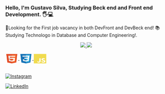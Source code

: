 ### Hello, I'm Gustavo Silva, Studying Beck end and Front end Development. 🖐️💻

 📸Looking for the First job vacancy in both DevFront and DevBeck end!
 📚Studying Technologo in Database and Computer Engineering!.
 
 
 
<div align="center">
  <a href="https://github.com/DevZorgg">
  <img height="180em" src="https://github-readme-stats.vercel.app/api?username=DevZorgg&show_icons=true&theme=cobalt&include_all_commits=true&count_private=true"/>
  <img height="180em" src="https://github-readme-stats.vercel.app/api/top-langs/?username=DevZorgg&layout=compact&langs_count=7&theme=cobalt"/>
</div>
    
<div style="display: inline_block"><br>
    <img align="center" alt="HTML" height="30" width="40" src="https://raw.githubusercontent.com/devicons/devicon/master/icons/html5/html5-original.svg">
    <img align="center" alt="CSS" height="30" width="40" src="https://raw.githubusercontent.com/devicons/devicon/master/icons/css3/css3-original.svg">
    <img align="center" alt="Js" height="30" width="40" src="https://raw.githubusercontent.com/devicons/devicon/master/icons/javascript/javascript-plain.svg">    
</div>
 <br>   
    
    
    
   
   

[![Instagram](https://img.shields.io/badge/Instagram-E4405F?style=for-the-badge&logo=instagram&logoColor=white)](https://www.instagram.com/gustavk1/)

[![LinkedIn](https://img.shields.io/badge/LinkedIn-0077B5?style=for-the-badge&logo=linkedin&logoColor=white)](https://www.linkedin.com/feed/)



